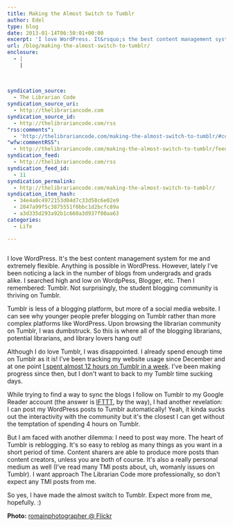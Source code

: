 ```yaml
---
title: Making the Almost Switch to Tumblr
author: Edel
type: blog
date: 2013-01-14T06:50:01+00:00
excerpt: 'I love WordPress. It&rsquo;s the best content management system for me and extremely flexible. Anything is possible in WordPress. However, lately I&rsquo;ve been noticing a lack in the number of blogs from undergrads and grads alike. I searched high and low on WordpPess, Blogger, etc. Then I remembered: Tumblr. Not surprisingly, the student blogging community [&hellip;]'
url: /blog/making-the-almost-switch-to-tumblr/
enclosure:
  - |
    |
        
        
        
syndication_source:
  - The Librarian Code
syndication_source_uri:
  - http://thelibrariancode.com
syndication_source_id:
  - http://thelibrariancode.com/rss
"rss:comments":
  - 'http://thelibrariancode.com/making-the-almost-switch-to-tumblr/#comments'
"wfw:commentRSS":
  - http://thelibrariancode.com/making-the-almost-switch-to-tumblr/feed/
syndication_feed:
  - http://thelibrariancode.com/rss
syndication_feed_id:
  - 11
syndication_permalink:
  - http://thelibrariancode.com/making-the-almost-switch-to-tumblr/
syndication_item_hash:
  - 34e4a0c4972153d04d7c33d58c6e02e9
  - 2847a99f5c3875551f0bbc1d2bcfc89a
  - a3d335d293a92b1c660a3d937f00aa63
categories:
  - Life

---
```

<div class="left">
  <div class="picture">
    <a href="http://www.flickr.com/photos/romainphotographer"><img src="http://i.mazohyst.org/tlc/pictures/Making%20the%20Almost%20Switch%20to%20Tumblr.png" border="0" alt="" /></a>
  </div>
</div>

I love WordPress. It's the best content management system for me and extremely flexible. Anything is possible in WordPress. However, lately I've been noticing a lack in the number of blogs from undergrads and grads alike. I searched high and low on WordpPess, Blogger, etc. Then I remembered: Tumblr. Not surprisingly, the student blogging community is thriving on Tumblr. <span id="more-271"></span>

Tumblr is less of a blogging platform, but more of a social media website. I can see why younger people prefer blogging on Tumblr rather than more complex platforms like WordPress. Upon browsing the librarian community on Tumblr, I was dumbstruck. So this is where all of the blogging librarians, potential librarians, and library lovers hang out!

Although I do love Tumblr, I was disappointed. I already spend enough time on Tumblr as it is! I've been tracking my website usage since December and at one point [I spent almost 12 hours on Tumblr in a week][1]. I've been making progress since then, but I don't want to back to my Tumblr time sucking days.

While trying to find a way to sync the blogs I follow on Tumblr to my Google Reader account (the answer is [IFTTT][2], by the way), I had another revelation: I can post my WordPress posts to Tumblr automatically! Yeah, it kinda sucks out the interactivity with the community but it's the closest I can get without the temptation of spending 4 hours on Tumblr.

But I am faced with another dilemma: I need to post way more. The heart of Tumblr is reblogging. It's so easy to reblog as many things as you want in a short period of time. Content sharers are able to produce more posts than content creators, unless you are both of course. It's also a really personal medium as well (I've read many TMI posts about, uh, womanly issues on Tumblr). I want approach The Librarian Code more professionally, so don't expect any TMI posts from me.

So yes, I have made the almost switch to Tumblr. Expect more from me, hopefully. :)

**Photo:** [romainphotographer @ Flickr][3]




 [1]: http://brokenphrases.info/procrastination-nation/
 [2]: http://ifttt.com/
 [3]: http://www.flickr.com/photos/romainphotographer/